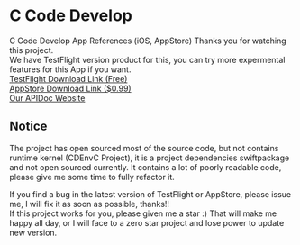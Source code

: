 # C Code Develop
C Code Develop App References (iOS, AppStore)
Thanks you for watching this project.  
We have TestFlight version product for this, you can try more expermental features for this App if you want.  
[TestFlight Download Link (Free)](https://testflight.apple.com/join/KoaMeGUJ)   
[AppStore Download Link ($0.99)](https://apps.apple.com/app/id1503486606)  
[Our APIDoc Website](https://docs.forgetive.org)  

Notice
---
The project has open sourced most of the source code, but not contains runtime kernel (CDEnvC Project), it is a project dependencies swiftpackage and not open sourced currently. It contains a lot of poorly readable code, please give me some time to fully refactor it.

If you find a bug in the latest version of TestFlight or AppStore, please issue me, I will fix it as soon as possible, thanks!!  
If this project works for you, please given me a star :) That will make me happy all day, or I will face to a zero star project and lose power to update new version.
